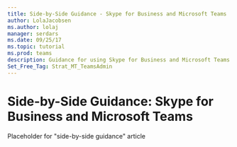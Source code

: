 ```yaml
---
title: Side-by-Side Guidance - Skype for Business and Microsoft Teams
author: LolaJacobsen
ms.author: lolaj
manager: serdars
ms.date: 09/25/17
ms.topic: tutorial
ms.prod: teams
description: Guidance for using Skype for Business and Microsoft Teams side by side.
Set_Free_Tag: Strat_MT_TeamsAdmin
---
```


Side-by-Side Guidance: Skype for Business and Microsoft Teams
=============================================================

Placeholder for "side-by-side guidance" article


